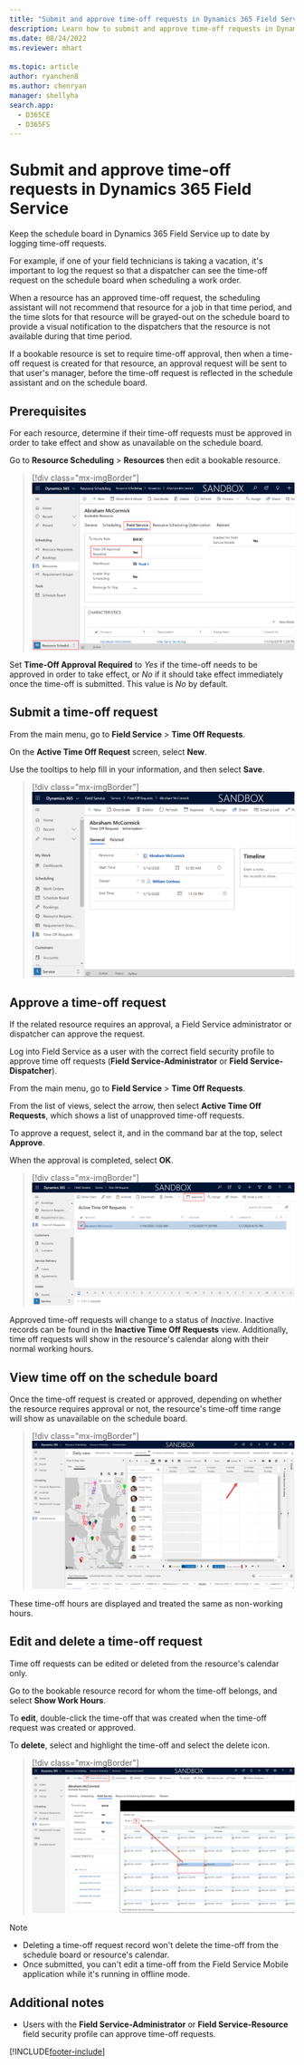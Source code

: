 ```yaml
---
title: "Submit and approve time-off requests in Dynamics 365 Field Service | MicrosoftDocs"
description: Learn how to submit and approve time-off requests in Dynamics 365 Field Service
ms.date: 08/24/2022
ms.reviewer: mhart

ms.topic: article
author: ryanchen8
ms.author: chenryan
manager: shellyha
search.app: 
  - D365CE
  - D365FS
---
```

# Submit and approve time-off requests in Dynamics 365 Field Service

Keep the schedule board in Dynamics 365 Field Service up to date by logging time-off requests.  
  
For example, if one of your field technicians is taking a vacation, it's important to log the request so that a dispatcher can see the time-off request on the schedule board when scheduling a work order.  
  
When a resource has an approved time-off request, the scheduling assistant will not recommend that resource for a job in that time period, and the time slots for that resource will be grayed-out on the schedule board to provide a visual notification to the dispatchers that the resource is not available during that time period.  
  
If a bookable resource is set to require time-off approval, then when a time-off request is created for that resource, an approval request will be sent to that user's manager, before the time-off request is reflected in the schedule assistant and on the schedule board.  


## Prerequisites

For each resource, determine if their time-off requests must be approved in order to take effect and show as unavailable on the schedule board. 

Go to **Resource Scheduling** > **Resources** then edit a bookable resource. 

> [!div class="mx-imgBorder"]
> ![Screenshot of a bookable resource with the "Time Off Approval Required" field set to yes](./media/time-off-resource.png)

Set **Time-Off Approval Required** to *Yes* if the time-off needs to be approved in order to take effect, or *No* if it should take effect immediately once the time-off is submitted. This value is *No* by default.

## Submit a time-off request  

From the main menu, go to **Field Service** > **Time Off Requests**.  
  
On the **Active Time Off Request** screen, select **New**.  
  
Use the tooltips to help fill in your information, and then select **Save**.  

> [!div class="mx-imgBorder"]
> ![Screenshot of a time-off request.](./media/time-off-request.png)


## Approve a time-off request  

If the related resource requires an approval, a Field Service administrator or dispatcher can approve the request. 
  
Log into Field Service as a user with the correct field security profile to approve time off requests (**Field Service-Administrator** or **Field Service-Dispatcher**).

From the main menu, go to **Field Service** > **Time Off Requests**.

From the list of views, select the arrow, then select **Active Time Off Requests**, which shows a list of unapproved time-off requests.

To approve a request, select it, and in the command bar at the top, select **Approve**.

When the approval is completed, select **OK**.

> [!div class="mx-imgBorder"]
> ![Screenshot of active time-off requests, with attention to the approve option.](./media/time-off-approve.png)

Approved time-off requests will change to a status of *Inactive*. Inactive records can be found in the **Inactive Time Off Requests** view. Additionally, time off requests will show in the resource's calendar along with their normal working hours.


## View time off on the schedule board

Once the time-off request is created or approved, depending on whether the resource requires approval or not, the resource's time-off time range will show as unavailable on the schedule board.

> [!div class="mx-imgBorder"]
> ![Screenshot of the schedule board showing time-off greyed out.](./media/time-off-schedule-board.png)

These time-off hours are displayed and treated the same as non-working hours.

## Edit and delete a time-off request

Time off requests can be edited or deleted from the resource's calendar only.

Go to the bookable resource record for whom the time-off belongs, and select **Show Work Hours**.

To **edit**, double-click the time-off that was created when the time-off request was created or approved.

To **delete**, select and highlight the time-off and select the delete icon.

> [!div class="mx-imgBorder"]
> ![Screenshot of the monthly view of a resource's work hours, pointing to the delete option.](./media/time-off-delete.png)

> [!Note]
> - Deleting a time-off request record won't delete the time-off from the schedule board or resource's calendar.
> - Once submitted, you can't edit a time-off from the Field Service Mobile application while it's running in offline mode. 

## Additional notes

- Users with the **Field Service-Administrator** or **Field Service-Resource** field security profile can approve time-off requests.
  
[!INCLUDE[footer-include](../includes/footer-banner.md)]
